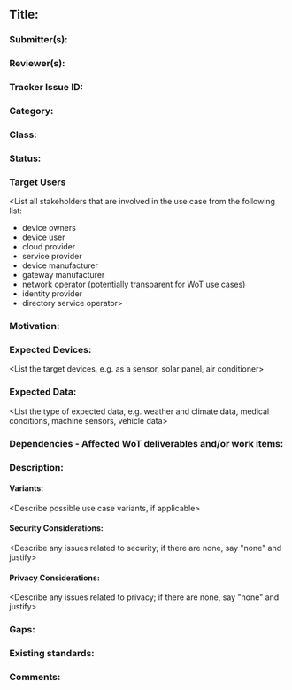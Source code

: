 ## Title: <Pick a descriptive title>

### Submitter(s): 

<Put your name here>

### Reviewer(s):

<Suggest reviewers>

### Tracker Issue ID:

<please leave blank>

### Category:

<please leave blank>

### Class: 

<please leave blank>

### Status: 

<please leave blank>

### Target Users

<List all stakeholders that are involved in the use case from the following list:
- device owners
- device user
- cloud provider
- service provider
- device manufacturer
- gateway manufacturer
- network operator (potentially transparent for WoT use cases)
- identity provider
- directory service operator>

### Motivation:

<Provide a description of the problem that is solved by the use case and a reason why this use case is important for the users>

### Expected Devices:

<List the target devices, e.g. as a sensor, solar panel, air conditioner>

### Expected Data:

<List the type of expected data, e.g. weather and climate data, medical conditions, machine sensors, vehicle data>

### Dependencies - Affected WoT deliverables and/or work items:

<List the affected WoT deliverables that have to be changed to enable this use case>

### Description:

<Provide a description from the users perspective>

#### Variants:

<Describe possible use case variants, if applicable>

#### Security Considerations:

<Describe any issues related to security; if there are none, say "none" and justify>

#### Privacy Considerations:

<Describe any issues related to privacy; if there are none, say "none" and justify>

### Gaps:

<Describe any gaps that are not addressed in the current WoT standards and building blocks>

### Existing standards:

<Provide links to relevant standards that are relevant for this use case>

### Comments:


